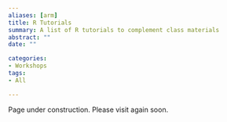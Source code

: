 ```yaml
---
aliases: [arm]
title: R Tutorials
summary: A list of R tutorials to complement class materials
abstract: ""
date: ""

categories:
- Workshops
tags:
- All

---
```


Page under construction. Please visit again soon.
